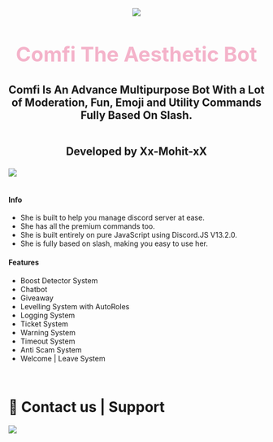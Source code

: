 <p align="center"><img align="center" style="margin-bottom:-6px" src="https://i.imgur.com/At2XO1M.png?maxwidth=128&fidelity=grand"></p>

<h2 style="font-size:2.5rem; color:#F4B3CA" align="center">Comfi The Aesthetic Bot</h2>

<h2 align="center"> Comfi Is An Advance Multipurpose Bot With a Lot of Moderation, Fun, Emoji and Utility Commands Fully Based On Slash. 

<br>Developed by Xx-Mohit-xX</h2> 

 <div align: "center">
 <a href="https://comfibot.tk/"><img src="https://discord.c99.nl/widget/theme-1/873473703470563378.png"> </a> 
 <br>
 <br>
  </div>

#### Info
* She is built to help you manage discord server at ease. 
* She has all the premium commands too.
* She is built entirely on pure JavaScript using Discord.JS V13.2.0. 
* She is fully based on slash, making you easy to use her. 

#### Features
* Boost Detector System
* Chatbot 
* Giveaway
* Levelling System with AutoRoles
* Logging System
* Ticket System
* Warning System
* Timeout System
* Anti Scam System
* Welcome | Leave System
<br> 
 <h1>🏩 Contact us | Support</h1> 
 <p> 
 <a href="https://comfibot.tk/discord"><img src="http://invidget.switchblade.xyz/HNfhvCeR6d" /></a> 
 </p>
